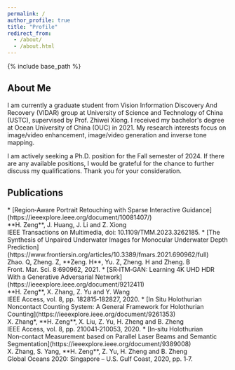 ```yaml
---
permalink: /
author_profile: true
title: "Profile"
redirect_from: 
  - /about/
  - /about.html
---
```


{% include base_path %}


<h2 id="about-me">About Me</h2>
I am currently a graduate student from Vision Information Discovery And Recovery (VIDAR) group at University of Science and Technology of China (USTC), supervised by Prof. Zhiwei Xiong. I received my bachelor's degree at Ocean University of China (OUC) in 2021.  My research interests focus on image/video enhancement, image/video generation and inverse tone mapping.

 
I am actively seeking a Ph.D. position for the Fall semester of 2024. If there are any available positions, I would be grateful for the chance to further discuss my qualifications. Thank you for your consideration.


<h2 id="Publications">Publications</h2>
 * [Region‑Aware Portrait Retouching with Sparse Interactive Guidance](https://ieeexplore.ieee.org/document/10081407/) <br/> **H. Zeng**, J. Huang, J. Li and Z. Xiong <br/> IEEE Transactions on Multimedia,
doi: 10.1109/TMM.2023.3262185.
* [The Synthesis of Unpaired Underwater Images for Monocular Underwater Depth
Prediction](https://www.frontiersin.org/articles/10.3389/fmars.2021.690962/full) <br/> Zhao. Q, Zheng. Z, **Zeng. H**, Yu. Z, Zheng. H and Zheng. B <br/> Front. Mar. Sci. 8:690962, 2021.
* [SR‑ITM‑GAN: Learning 4K UHD HDR With a Generative Adversarial Network](https://ieeexplore.ieee.org/document/9212411) <br/> **H. Zeng**, X. Zhang, Z. Yu and Y. Wang <br/> IEEE Access, vol. 8, pp.
182815‑182827, 2020.
* [In Situ Holothurian Noncontact Counting System: A General Framework for
Holothurian Counting](https://ieeexplore.ieee.org/document/9261353) <br/>  X. Zhang*, **H. Zeng**, X. Liu, Z. Yu, H. Zheng and B. Zheng <br/> IEEE Access, vol. 8, pp. 210041‑210053, 2020.
* [In‑situ Holothurian Non‑contact Measurement based on Parallel Laser Beams and
Semantic Segmentation](https://ieeexplore.ieee.org/document/9389008) <br/> X. Zhang, S. Yang, **H. Zeng**, Z. Yu, H. Zheng and B. Zheng <br/>  Global Oceans 2020: Singapore – U.S. Gulf Coast, 2020, pp. 1‑7.
  
